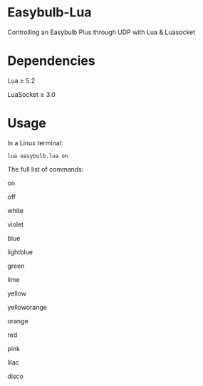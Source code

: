 # Easybulb-Lua
Controlling an Easybulb Plus through UDP with Lua & Luasocket

# Dependencies
Lua ≥ 5.2

LuaSocket ≥ 3.0


# Usage
In a Linux terminal:
```
lua easybulb.lua on
```


The full list of commands:

on

off

white

violet

blue

lightblue

green

lime

yellow

yelloworange

orange

red

pink

lilac

disco

